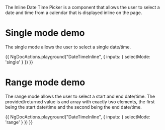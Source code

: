 The Inline Date Time Picker is a component that allows the user to select a date and time from a calendar that is displayed inline on the page.

# Single mode demo

The single mode allows the user to select a single date/time.

{{ NgDocActions.playground("DateTimeInline", { inputs: { selectMode: 'single' } }) }}

# Range mode demo

The range mode allows the user to select a start and end date/time. The provided/returned value is and array with exactly two elements, the first being the start date/time and the second being the end date/time.

{{ NgDocActions.playground("DateTimeInline", { inputs: { selectMode: 'range' } }) }}
